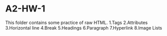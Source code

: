 # A2-HW-1
This folder contains some practice of raw HTML.
1.Tags
2.Attributes
3.Horizontal line
4.Break
5.Headings
6.Paragraph
7.Hyperlink
8.Image
Lists
